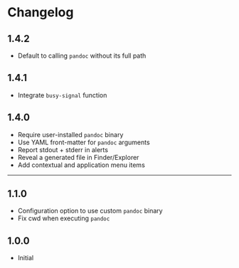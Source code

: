 # Changelog

## 1.4.2
* Default to calling `pandoc` without its full path 

## 1.4.1
* Integrate `busy-signal` function

## 1.4.0
* Require user-installed `pandoc` binary
* Use YAML front-matter for `pandoc` arguments
* Report stdout + stderr in alerts
* Reveal a generated file in Finder/Explorer
* Add contextual and application menu items

---

## 1.1.0
* Configuration option to use custom `pandoc` binary
* Fix cwd when executing `pandoc`

## 1.0.0
* Initial
